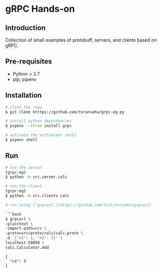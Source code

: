 # gRPC Hands-on

## Introduction
Collection of small examples of protobuff, servers, and clients based on gRPC.

## Pre-requisites
- Python > 2.7
- pip, pipenv

## Installation
```bash
# clone the repo
$ git clone htttps://github.com/toransahu/grpc-eg-py

# install python dependencies
$ pipenv --three install grpc

# activate the virtualenv shell
$ pipenv shell  
```

## Run
```bash
# run the server
(grpc-eg)
$ python -m src.server.calc

# run the client
(grpc-eg)
$ python -m src.clients.calc

# run using [`grpcurl`](https://github.com/fullstorydev/grpcurl)

```bash
$ grpcurl \
-plaintext \
-import-path=src \
-proto=src/proto/calc/calc.proto \
-d '{"n1": 1, "n2": 2}' \
localhost:50050 \
calc.Calculator.Add
```

```
{
  "n1": 3
}
```
